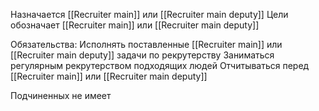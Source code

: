 Назначается [[Recruiter main]] или [[Recruiter main deputy]]
Цели обозначает [[Recruiter main]] или [[Recruiter main deputy]]

Обязательства:
Исполнять поставленные [[Recruiter main]] или [[Recruiter main deputy]] задачи по рекрутерству
Заниматься регулярным рекрутерством подходящих людей
Отчитываться перед [[Recruiter main]] или [[Recruiter main deputy]]

Подчиненных не имеет

